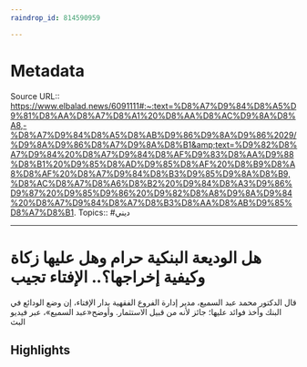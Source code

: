 ```yaml
---
raindrop_id: 814590959

---
```


# Metadata
Source URL:: https://www.elbalad.news/6091111#:~:text=%D8%A7%D9%84%D8%A5%D9%81%D8%AA%D8%A7%D8%A1%20%D8%AA%D8%AC%D9%8A%D8%A8,-%D8%A7%D9%84%D8%A5%D8%AB%D9%86%D9%8A%D9%86%2029/%D9%8A%D9%86%D8%A7%D9%8A%D8%B1&amp;text=%D9%82%D8%A7%D9%84%20%D8%A7%D9%84%D8%AF%D9%83%D8%AA%D9%88%D8%B1%20%D9%85%D8%AD%D9%85%D8%AF%20%D8%B9%D8%A8%D8%AF%20%D8%A7%D9%84%D8%B3%D9%85%D9%8A%D8%B9,%D8%AC%D8%A7%D8%A6%D8%B2%20%D9%84%D8%A3%D9%86%D9%87%20%D9%85%D9%86%20%D9%82%D8%A8%D9%8A%D9%84%20%D8%A7%D9%84%D8%A7%D8%B3%D8%AA%D8%AB%D9%85%D8%A7%D8%B1.
Topics:: #ديني

---
# هل الوديعة البنكية حرام وهل عليها زكاة وكيفية إخراجها؟.. الإفتاء تجيب

قال الدكتور محمد عبد السميع، مدير إدارة الفروع الفقهية بدار الإفتاء، إن وضع الودائع في البنك وأخذ فوائد عليها؛ جائز لأنه من قبيل الاستثمار.  وأوضح«عبد السميع»، عبر فيديو البث

## Highlights
